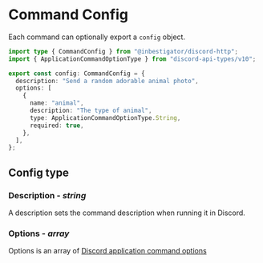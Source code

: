 # Command Config

Each command can optionally export a `config` object.

```ts
import type { CommandConfig } from "@inbestigator/discord-http";
import { ApplicationCommandOptionType } from "discord-api-types/v10";

export const config: CommandConfig = {
  description: "Send a random adorable animal photo",
  options: [
    {
      name: "animal",
      description: "The type of animal",
      type: ApplicationCommandOptionType.String,
      required: true,
    },
  ],
};
```

## Config type

### Description - _string_

A description sets the command description when running it in Discord.

### Options - _array_

Options is an array of
[Discord application command options](https://discord.com/developers/docs/interactions/application-commands#application-command-object-application-command-option-structure)
